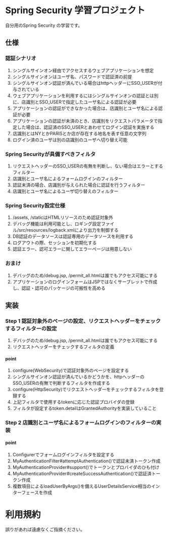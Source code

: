 
# Spring Security 学習プロジェクト

自分用のSpring Security の学習です。

## 仕様

### 認証シナリオ

1. シングルサインオン経由でアクセスするウェブアプリケーションを想定
1. シングルサインオンはユーザ名、パスワードで認証済の前提
1. シングルサインオン認証が済んでいる場合はhttpヘッダーにSSO_USERが付与されている
1. ウェブアプリケーションを利用するにはシングルサインオンの認証とは別に、店識別とSSO_USERで指定したユーザ名による認証が必要
1. アプリケーションの認証ができなかった場合は、店識別とユーザ名による認証が必要
1. アプリケーションの認証が未済のとき、店識別をリクエストパラメータで指定した場合は、認証済のSSO_USERとあわせてログイン認証を実施する
1. 店識別とはNYとかPARISとか店が存在する地名を表す任意の文字列
1. ログイン済のユーザは別の店識別のユーザへ切り替え可能

### Spring Securityが具備すべきフィルタ

1. リクエストヘッダーのSSO_USERの有無を判断し、ない場合はエラーとするフィルター
1. 店識別とユーザ名によるフォームログインのフィルター
1. 認証未済の場合、店識別が与えられた場合に認証を行うフィルター
1. 店識別とユーザ名によるユーザ切り替えのフィルター

### Spring Security設定仕様

1. /assets, /staticはHTMLリソースのため認証対象外
1. デバッグ機能は利用可能とし、ロギング設定ファイル/src/resources/logback.xmlにより出力を制御する
1. DB認証のデータソースは認証専用のデータソースを利用する
1. ログアウトの際、セッションを初期化する
1. 認証エラー、認可エラーに関してエラーページは用意しない

### おまけ

1. デバッグのため/debug.jsp, /permit_all.htmlは誰でもアクセス可能にする
1. アプリケーションのログインフォームはJSPではなくサーブレットで作成し、認証・認可のパッケージの可搬性を高める

## 実装

### Step 1 認証対象外のページの設定、リクエストヘッダーをチェックするフィルターの設定

1. デバッグのため/debug.jsp, /permit_all.htmlは誰でもアクセス可能にする
1. リクエストヘッダーをチェックするフィルタの定義

#### point

1. configure(WebSecurity)で認証対象外のページを設定する
1. シングルサインオン認証が済んでいるかどうかを、httpヘッダーのSSO_USERの有無で判断するフィルタを作成する
1. configure(HttpSecurity)でリクエストヘッダーをチェックするフィルタを登録する
1. 上記フィルタで使用するtokenに応じた認証プロバイダの登録
1. フィルタが設定するtoken.detailはGrantedAuthorityを実装していること

### Step 2 店識別とユーザ名によるフォームログインのフィルターの実装

#### point

1. Configurerでフォームログインフィルタを設定する
1. MyAuthenticationFilter#attemptAuthentication()で認証未済トークン作成
1. MyAuthenticationProvider#support()でトークンとプロバイダのひも付け
1. MyAuthenticationProvider#createSuccessAuthentication()で認証済トークン作成
1. 複数項目によるloadUserByArgs()を備えるUserDetailsService相当のインターフェースを作成

# 利用規約

誤りがあれば遠慮なくご指摘ください。